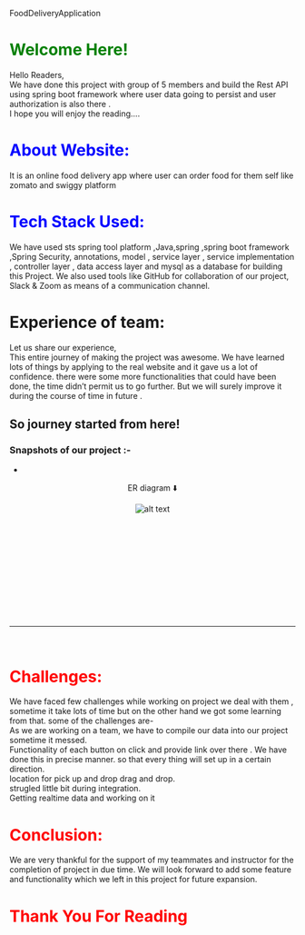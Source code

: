 FoodDeliveryApplication





# <span style="color:green"> Welcome Here!</span>

Hello Readers,<br>
 We have done this project with group of 5 members and build the Rest API using spring boot framework  where user data going to persist and user authorization is also there  .<br> I hope you will enjoy the reading….

# <span style="color:blue"> About Website: </span>

It is an online food delivery app where user can order food for them self like zomato and swiggy platform 

# <span style="color:blue"> Tech Stack Used: </span>

We have used sts spring tool platform ,Java,spring ,spring boot framework ,Spring Security, annotations, model , service layer , service implementation , controller layer , data access layer and mysql as a database for building this Project. We also used tools like GitHub for collaboration of our project, Slack & Zoom as means of a communication channel.


# <span style="colorblue"> Experience of team: </span>

Let us share our experience,<br>
This entire journey of making the project was awesome. We have learned lots of things by applying to the real website and it gave us a lot of confidence. there were some more functionalities that could have been done, the time didn’t permit us to go further. But we will surely improve it during the course of time in future .


## So journey started from here!

### Snapshots of our project :- 
-
<div align="center">
 
 ER diagram ⬇️ 

![alt text](https://lh3.googleusercontent.com/70_vEzCBzRK_VGimRrM5WvQ7t7yfNiWilgJqYPbGZQexuYY112xv2xJQg3jB44XR02NfTstI4J70qPGSEft4yK1IoqXBijizEREei77zpKef4s1nGszZDoOGVvs32hJPWe2kb6urkVQ=w2400)
    
   </div>
</div>
<br>
<br>
 
 



</div>

<br>
<br>
 




<br>
<br>
 



   </div>
</div>

<br>
<br>
 



 


 





 







<br>
<br>
 









 <hr>

 <br>

# <span style="color:red">Challenges: </span>
We have faced few challenges while working on project we deal with them , sometime it take lots of time but on the other hand we got some learning from that. some of the challenges are-<br>
As we are working on a team, we have to compile our data into our project sometime it messed.<br>
Functionality of each button on click and provide link over there . We have done this in precise manner. so that every thing will set up in a certain direction.<br>
location for pick up and drop drag and drop. <br>
 strugled little bit during integration.<br> 
Getting  realtime data and working on it <br>


# <span style="color:red">Conclusion: </span>
We are very thankful for the support of my teammates and instructor for the completion of project in due time. We will look forward to add some feature and functionality which we left in this project for future expansion.


# <span style="color:red"> Thank You For Reading </span>
